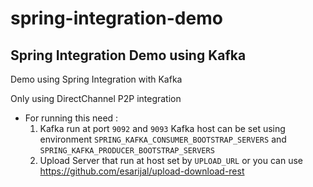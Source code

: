# spring-integration-demo
## Spring Integration Demo using Kafka

Demo using Spring Integration with Kafka

Only using DirectChannel P2P integration

- For running this need : 
  1. Kafka run at port `9092` and `9093` 
     Kafka host can be set using environment `SPRING_KAFKA_CONSUMER_BOOTSTRAP_SERVERS` and `SPRING_KAFKA_PRODUCER_BOOTSTRAP_SERVERS`
  2. Upload Server that run at host set by `UPLOAD_URL` or you can use https://github.com/esarijal/upload-download-rest
